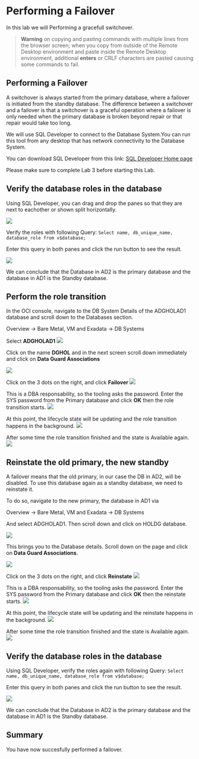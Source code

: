 # Performing a Failover

In this lab we will Performing a gracefull switchover.


> **Warning** on copying and pasting commands with multiple lines from the browser screen; when you copy from outside of the Remote Desktop environment and paste inside the Remote Desktop environment, additional **enters** or CRLF characters are pasted causing some commands to fail. 


## Performing a Failover

A switchover is always started from the primary database, where a failover is initiated from the standby database. 
The difference between a switchover and a failover is that a switchover is a graceful operation where a failover is only needed when the primary database is broken beyond repair or that repair would take too long. 

We will use SQL Developer to connect to the Database System.You can run this tool from any desktop that has network connectivity to the Database System.

You can download SQL Developer from this link: [SQL Developer Home page](https://www.oracle.com/be/database/technologies/appdev/sqldeveloper-landing.html) 

Please make sure to complete Lab 3 before starting this Lab.


## Verify the database roles in the database

Using SQL Developer, you can drag and drop the panes so that they are next to eachother or shown split horizontally. 

![](./images/Failover_01.png)


Verify the roles with following Query:
`Select name, db_unique_name, database_role from v$database;`

Enter this query in both panes and click the run button to see the result.

![](./images/Failover_02.png)

We can conclude that the Database in AD2 is the primary database and the database in AD1 is the Standby database.


## Perform the role transition

In the OCI console, navigate to the DB System Details of the ADGHOLAD1 database and scroll down to the Databases section.

Overview
-> Bare Metal, VM and Exadata
-> DB Systems

Select **ADGHOLAD1**
![](./images/Failover_03.png)

Click on the name **DGHOL** and in the next screen scroll down immediately and click on **Data Guard Associations**

![](./images/Failover_04.png)

Click on the 3 dots on the right, and click **Failover**
![](./images/Failover_05.png)

This is a DBA responsability, so the tooling asks the password. Enter the SYS password from the Primary database and click **OK** then the role transition starts.
![](./images/Failover_06.png)

At this point, the lifecycle state will be updating and the role transition happens in the background.
![](./images/Failover_07.png)

After some time the role transition finished and the state is Available again. 
![](./images/Failover_08.png)

## Reinstate the old primary, the new standby

A failover means that the old primary, in our case the DB in AD2, will be disabled. To use this database again as a standby database, we need to reinstate it.

To do so, navigate to the new primary, the database in AD1 via 

Overview
-> Bare Metal, VM and Exadata
-> DB Systems

And select ADGHOLAD1.
Then scroll down and click on HOLDG database.

![](./images/Failover_09.png)

This brings you to the Database details. Scroll down on the page and click on **Data Guard Associations**.
 
![](./images/Failover_10.png)

Click on the 3 dots on the right, and click **Reinstate**
![](./images/Failover_11.png)

This is a DBA responsability, so the tooling asks the password. Enter the SYS password from the Primary database and click **OK** then the reinstate starts.
![](./images/Failover_12.png)

At this point, the lifecycle state will be updating and the reinstate happens in the background.
![](./images/Failover_13.png)

After some time the role transition finished and the state is Available again. 
![](./images/Failover_14.png)


## Verify the database roles in the database

Using SQL Developer, verify the roles again with following Query:
`Select name, db_unique_name, database_role from v$database;`

Enter this query in both panes and click the run button to see the result.

![](./images/Failover_15.png)

We can conclude that the Database in AD2 is the primary database and the database in AD1 is the Standby database.


## Summary
You have now succesfully performed a failover.